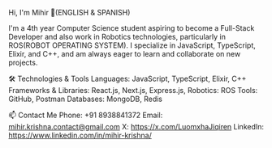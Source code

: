 Hi, I'm Mihir 👋(ENGLISH & SPANISH)

I'm a 4th year Computer Science student aspiring to become a Full-Stack Developer and also work in Robotics technologies, particularly in ROS(ROBOT OPERATING SYSTEM). I specialize in JavaScript, TypeScript, Elixir, and C++, and am always eager to learn and collaborate on new projects.

🛠️ Technologies & Tools
Languages: JavaScript, TypeScript, Elixir, C++
Frameworks & Libraries: React.js, Next.js, Express.js, 
Robotics: ROS
Tools: GitHub, Postman
Databases: MongoDB, Redis

📫 Contact Me
Phone: +91 8938841372
Email: mihir.krishna.contact@gmail.com
X: https://x.com/LuomxhaJiqiren
LinkedIn: https://www.linkedin.com/in/mihir-krishna/

